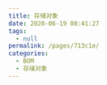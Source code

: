 ```yaml
---
title: 存储对象
date: 2020-06-19 08:41:27
tags: 
  - null
permalink: /pages/713c1e/
categories: 
  - BOM
  - 存储对象
---
```

